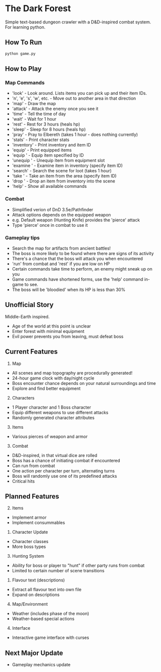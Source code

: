 # The Dark Forest
Simple text-based dungeon crawler with a D&D-inspired combat system. 
For learning python.

## How To Run
```bash
python game.py
```

## How to Play
### Map Commands
  * 'look' - Look around. Lists items you can pick up and their item IDs.
  * 'n', 'e', 's', 'w', etc. - Move out to another area in that direction
  * 'map' - Draw the map
  * 'attack' - Attack the enemy once you see it
  * 'time' - Tell the time of day
  * 'wait' - Wait for 1 hour
  * 'rest' - Rest for 3 hours (heals hp)
  * 'sleep' - Sleep for 8 hours (heals hp)
  * 'pray' - Pray to Elbereth (takes 1 hour - does nothing currently)
  * 'stats' - Print character stats
  * 'inventory' - Print inventory and item ID
  * 'equip' - Print equipped items
  * 'equip <item ID>' - Equip item specified by ID
  * 'unequip <slot>' - Unequip item from equipment slot
  * 'examine <item ID>' - Examine item in inventory (specify item ID)
  * 'search' - Search the scene for loot (takes 1 hour)
  * 'take <item ID>' - Take an item from the area (specify item ID)
  * 'drop <item ID>' - Drop an item from inventory into the scene
  * 'help' - Show all available commands

### Combat
  * Simplified verion of DnD 3.5e/Pathfinder
  * Attack options depends on the equipped weapon
  * e.g. Default weapon (Hunting Knife) provides the 'pierce' attack
  * Type 'pierce' once in combat to use it

### Gameplay tips
* Search the map for artifacts from ancient battles!
* The boss is more likely to be found where there are signs of its activity
* There's a chance that the boss will attack you when encountered
* 'run' from combat and 'rest' if you are low on HP
* Certain commands take time to perform, an enemy might sneak up on you
* Game commands have shortened forms, use the 'help' command in-game to see.
* The boss will be 'bloodied' when its HP is less than 30% 

## Unofficial Story
Middle-Earth inspired.
* Age of the world at this point is unclear
* Enter forest with minimal equipment
* Evil power prevents you from leaving, must defeat boss

## Current Features
1. Map
  * All scenes and map topography are procedurally generated!
  * 24-hour game clock with day/night cycle
  * Boss encounter chance depends on your natural surroundings and time
  * Explore and find better equipment
2. Characters
  * 1 Player character and 1 Boss character
  * Equip different weapons to use different attacks
  * Randomly generated character attributes
3. Items
  * Various pierces of weapon and armor
3. Combat
  * D&D-inspired, in that virtual dice are rolled
  * Boss has a chance of initiating combat if encountered
  * Can run from combat
  * One action per character per turn, alternating turns
  * Boss will randomly use one of its predefined attacks
  * Critical hits

## Planned Features
2. Items
  * Implement armor 
  * Implement consummables 
1. Character Update
  * Character classes
  * More boss types
3. Hunting System 
  * Ability for boss or player to "hunt" if other party runs from combat
  * Limited to certain number of scene transitions
1. Flavour text (descriptions)
  * Extract all flavour text into own file
  * Expand on descriptions
4. Map/Environment
  * Weather (includes phase of the moon)
  * Weather-based special actions
4. Interface
  * Interactive game interface with curses

## Next Major Update
  * Gameplay mechanics update
